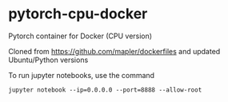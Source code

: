 # pytorch-cpu-docker
Pytorch container for Docker (CPU version)

Cloned from https://github.com/mapler/dockerfiles and updated Ubuntu/Python versions

To run jupyter notebooks, use the command

`jupyter notebook --ip=0.0.0.0 --port=8888 --allow-root`
